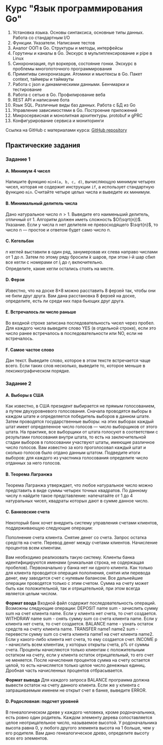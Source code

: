 # Курс "Язык программирования Go"

1.	Установка языка. Основы синтаксиса, основные типы данных. Работа со стандартным I/O
2.	Функции. Указатели. Написание тестов	
3.	Аналог ООП в Go. Структуры и методы, интерфейсы
4.	Горутины и каналы в Go. Экскурс в мультиплексирование и pipe в Linux
5.	Синхронизация, пул воркеров, состояние гонки. Экскурс в проблемы многопоточного программирования
6.	Примитивы синхронизации. Атомики и мьютексы в Go. Пакет context, таймеры и таймауты
7.	Работа с json и динамическими данными. Бенчмарки и тестирование			
8.	Работа с сетью в Go. Профилирование веба			
9.	REST API и написание бота			
10.	Язык SQL. Различные виды баз данных. Работа с БД из Go			
11.	Управление зависимостями в Go. Построение приложений			
12.	Микросервисная и монолитная архитектуры. protobuf и gPRC			
13.	Конфигурирование сервиса и мониторинги

Ссылка на GitHub с материалами курса: [GitHub repository](https://github.com/Serggorsar/go2223)


## Практические задания
### Задание 1
#### A. Минимум 4 чисел
Напишите функцию `min4(a, b, c, d)`, вычисляющую минимум четырех чисел, которая не содержит инструкции `if`, а использует стандартную функцию `min`. Считайте четыре целых числа и выведите их минимум.

#### B. Минимальный делитель числа
Дано натуральное число $n>1$. Выведите его наименьший делитель, отличный от 1. Алгоритм должен иметь сложность $O(\sqrt{n})$. Указание. Если у числа n нет делителя не превосходящего $\sqrt{n}$, то число n — простое и ответом будет само число n.

#### C. Кегельбан
$n$ кеглей выставили в один ряд, занумеровав их слева направо числами от $1$ до $n$. Затем по этому ряду бросили $k$ шаров, при этом $i$-й шар сбил все кегли с номерами от $l_i$ до $r_i$ включительно.  
Определите, какие кегли остались стоять на месте.

#### D. Ферзи
Известно, что на доске 8×8 можно расставить 8 ферзей так, чтобы они не били друг друга. Вам дана расстановка 8 ферзей на доске, определите, есть ли среди них пара бьющих друг друга.

#### E. Встречалось ли число раньше
Во входной строке записана последовательность чисел через пробел. Для каждого числа выведите слово YES (в отдельной строке), если это число ранее встречалось в последовательности или NO, если не встречалось.

#### F. Самое частое слово
Дан текст. Выведите слово, которое в этом тексте встречается чаще всего. Если таких слов несколько, выведите то, которое меньше в лексикографическом порядке.

### Задание 2
#### A. Выборы в США
Как известно, в США президент выбирается не прямым голосованием, а путем двухуровневого голосования. Сначала проводятся выборы в каждом штате и определяется победитель выборов в данном штате. Затем проводятся государственные выборы: на этих выборах каждый штат имеет определенное число голосов — число выборщиков от этого штата. На практике, все выборщики от штата голосуют в соответствии с результами голосования внутри штата, то есть на заключительной стадии выборов в голосовании участвуют штаты, имеющие различное число голосов. Вам известно за кого проголосовал каждый штат и сколько голосов было отдано данным штатом. Подведите итоги выборов: для каждого из участника голосования определите число отданных за него голосов.

#### B. Теорема Лагранжа
Теорема Лагранжа утверждает, что любое натуральное число можно представить в виде суммы четырех точных квадратов. По данному числу n найдите такое представление: напечатайте от 1 до 4 натуральных чисел, квадраты которых дают в сумме данное число.

#### C. Банковские счета
Некоторый банк хочет внедрить систему управления счетами клиентов, поддерживающую следующие операции:

Пополнение счета клиента. Снятие денег со счета. Запрос остатка средств на счете. Перевод денег между счетами клиентов. Начисление процентов всем клиентам.

Вам необходимо реализовать такую систему. Клиенты банка идентифицируются именами (уникальная строка, не содержащая пробелов). Первоначально у банка нет ни одного клиента. Как только для клиента проводится операция пололнения, снятия или перевода денег, ему заводится счет с нулевым балансом. Все дальнейшие операции проводятся только с этим счетом. Сумма на счету может быть как положительной, так и отрицательной, при этом всегда является целым числом.

**Формат ввода**
Входной файл содержит последовательность операций. Возможны следующие операции: DEPOSIT name sum - зачислить сумму sum на счет клиента name. Если у клиента нет счета, то счет создается. WITHDRAW name sum - снять сумму sum со счета клиента name. Если у клиента нет счета, то счет создается. BALANCE name - узнать остаток средств на счету клиента name. TRANSFER name1 name2 sum - перевести сумму sum со счета клиента name1 на счет клиента name2. Если у какого-либо клиента нет счета, то ему создается счет. INCOME p - начислить всем клиентам, у которых открыты счета, p% от суммы счета. Проценты начисляются только клиентам с положительным остатком на счету, если у клиента остаток отрицательный, то его счет не меняется. После начисления процентов сумма на счету остается целой, то есть начисляется только целое число денежных единиц. Дробная часть начисленных процентов отбрасывается.

**Формат вывода**
Для каждого запроса BALANCE программа должна вывести остаток на счету данного клиента. Если же у клиента с запрашиваемым именем не открыт счет в банке, выведите ERROR.


#### D. Родословная: подсчет уровней
В генеалогическом древе у каждого человека, кроме родоначальника, есть ровно один родитель. Каждом элементу дерева сопоставляется целое неотрицательное число, называемое высотой. У родоначальника высота равна 0, у любого другого элемента высота на 1 больше, чем у его родителя. Вам дано генеалогическое древо, определите высоту всех его элементов.
